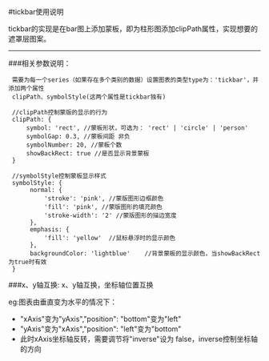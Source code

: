 
#tickbar使用说明

tickbar的实现是在bar图上添加蒙板，即为柱形图添加clipPath属性，实现想要的遮罩层图案。

--------   
###相关参数说明：

	 需要为每一个series（如果存在多个类别的数据）设置图表的类型type为：'tickbar'，并添加两个属性  
	 clipPath、symbolStyle(这两个属性是tickbar独有)

	 //clipPath控制蒙版的显示的行为
     clipPath: {
 	     symbol: 'rect', //蒙板形状，可选为： 'rect' | 'circle' | 'person'
     	 symbolGap: 0.3, //蒙板间距 非负
         symbolNumber: 20, //蒙板个数
         showBackRect: true //是否显示背景蒙板
     }

	 //symbolStyle控制蒙板显示样式
     symbolStyle: {
          normal: {
              'stroke': 'pink', //蒙版图形边框颜色
              'fill': 'pink', //蒙版图形的填充颜色
              'stroke-width': '2' //蒙版图形的描边宽度
          },
          emphasis: {
              'fill': 'yellow'  //鼠标悬浮时的显示颜色
          },
          backgroundColor: 'lightblue'    //背景蒙板的显示颜色，当showBackRect为true时有效
     }

###x、y轴互换:
x、y轴互换，坐标轴位置互换

eg:图表由垂直变为水平的情况下：

  + "xAxis"变为"yAxis","position": "bottom"变为"left"
  + "yAxis"变为"xAxis","position": "left"变为"bottom"
  + 此时xAxis坐标轴反转，需要调节将"inverse"设为 false，inverse控制坐标轴的方向




